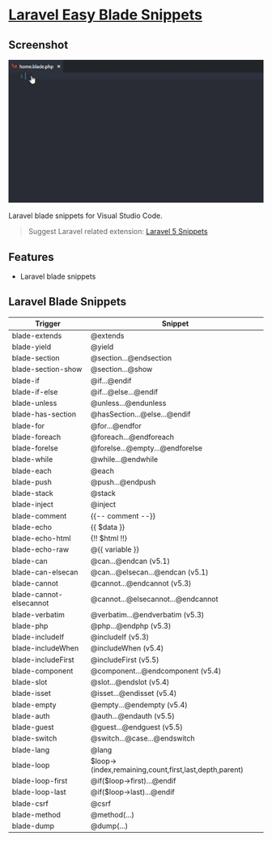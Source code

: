 # [Laravel Easy Blade Snippets](https://marketplace.visualstudio.com/items?itemName=dacoto.laravel-easy-blade-snippets)

## Screenshot

![Demo](https://github.com/dacoto/laravel-easy-blade-snippets/raw/master/images/screenshot.gif)

Laravel blade snippets for Visual Studio Code.

> Suggest Laravel related extension: [Laravel 5 Snippets](https://marketplace.visualstudio.com/items?itemName=onecentlin.laravel5-snippets)

## Features

* Laravel blade snippets

## Laravel Blade Snippets

| Trigger                 | Snippet                                                  |
|-------------------------|----------------------------------------------------------|
| blade-extends           | @extends                                                 |
| blade-yield             | @yield                                                   |
| blade-section           | @section...@endsection                                   |
| blade-section-show      | @section...@show                                         |
| blade-if                | @if...@endif                                             |
| blade-if-else           | @if...@else...@endif                                     |
| blade-unless            | @unless...@endunless                                     |
| blade-has-section       | @hasSection...@else...@endif                             |
| blade-for               | @for...@endfor                                           |
| blade-foreach           | @foreach...@endforeach                                   |
| blade-forelse           | @forelse...@empty...@endforelse                          |
| blade-while             | @while...@endwhile                                       |
| blade-each              | @each                                                    |
| blade-push              | @push...@endpush                                         |
| blade-stack             | @stack                                                   |
| blade-inject            | @inject                                                  |
| blade-comment           | {{-- comment --}}                                        |
| blade-echo              | {{ $data }}                                              |
| blade-echo-html         | {!! $html !!}                                            |
| blade-echo-raw          | @{{ variable }}                                          |
| blade-can               | @can...@endcan (v5.1)                                    |
| blade-can-elsecan       | @can...@elsecan...@endcan (v5.1)                         |
| blade-cannot            | @cannot...@endcannot (v5.3)                              |
| blade-cannot-elsecannot | @cannot...@elsecannot...@endcannot                       |
| blade-verbatim          | @verbatim...@endverbatim  (v5.3)                         |
| blade-php               | @php...@endphp  (v5.3)                                   |
| blade-includeIf         | @includeIf  (v5.3)                                       |
| blade-includeWhen       | @includeWhen (v5.4)                                      |
| blade-includeFirst      | @includeFirst (v5.5)                                     |
| blade-component         | @component...@endcomponent (v5.4)                        |
| blade-slot              | @slot...@endslot (v5.4)                                  |
| blade-isset             | @isset...@endisset (v5.4)                                |
| blade-empty             | @empty...@endempty (v5.4)                                |
| blade-auth              | @auth...@endauth (v5.5)                                  |
| blade-guest             | @guest...@endguest (v5.5)                                |
| blade-switch            | @switch...@case...@endswitch                             |
| blade-lang              | @lang                                                    |
| blade-loop              | $loop->(index,remaining,count,first,last,depth,parent)   |
| blade-loop-first        | @if($loop->first)...@endif                               |
| blade-loop-last         | @if($loop->last)...@endif                                |
| blade-csrf              | @csrf                                                    |
| blade-method            | @method(...)                                             |
| blade-dump              | @dump(...)                                               |
